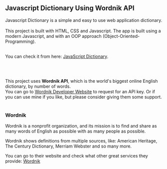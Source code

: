 ## Javascript Dictionary Using Wordnik API


Javascript Dictionary is a simple and easy to use web application dictionary.
<br/><br/>
This project is built with HTML, CSS and Javascript. The app is built using a modern Javascript, and with an OOP approach (Object-Oriented-Programming).
<br/><br/>

You can check it from here: [JavaScript Dictionary](https://ahmed-alawi-ba.github.io/Javascript-Dictionary/).

<br/><br/>

This project uses **Wordnik API**, which is the world's biggest online English dictionary, by number of words.
<br/>
You can go to [Wordnik Developer Website](https://developer.wordnik.com/) to request for an API key. Or if you can use mine if you like, but please consider giving them some support.
<br/><br/>

### Wordnik

Wordnik is a nonprofit organization, and its mission is to find and share as many words of English as possible with as many people as possible.

Wordnik shows definitions from multiple sources, like: American Heritage, The Century Dictionary, Merriam Webster and so many more.

You can go to their website and check what other great services they provide: [Wordnik](https://www.wordnik.com/)




